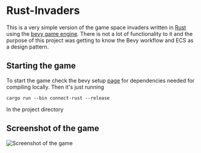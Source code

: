 # Rust-Invaders

This is a very simple version of the game space invaders written in [Rust](https://www.rust-lang.org/) using the [bevy game engine](https://bevyengine.org/). 
There is not a lot of functionality to it and the purpose of this project was getting to know the Bevy workflow and ECS as a design pattern.

## Starting the game
To start the game check the bevy setup [page](https://bevyengine.org/learn/quick-start/getting-started/setup/) for dependencies needed for compiling locally. Then it's just running

``` cargo run --bin connect-rust --release ``` <br>

In the project directory

## Screenshot of the game

![Screenshot of the game](https://github.com/RaoulLuque/rust-invasion/assets/125205120/6fccf6a5-eff5-4378-9371-8b1f4cae7362)
